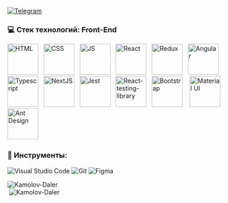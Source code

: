 
 [<img alt="Telegram" src="https://img.shields.io/badge/@kamolovd-2CA5E0?style=flat&logo=telegram&logoColor=white" />](https://t.me/kamolovd) 

### 💻 Cтек технологий: Front-End

<div>
  <img alt="HTML" src="https://cdn0.iconfinder.com/data/icons/HTML5/512/HTML_Logo.png" width="70" height="70";"/> &nbsp;
  <img alt="CSS" src="https://upload.wikimedia.org/wikipedia/commons/d/d5/CSS3_logo_and_wordmark.svg" width="70" height="70"/> &nbsp; 
  <img alt="JS" src="https://i0.wp.com/theicom.org/wp-content/uploads/2016/03/js-logo.png" width="70" height="70"/> &nbsp;
  <img alt="React" src="https://upload.wikimedia.org/wikipedia/commons/a/a7/React-icon.svg" width="70" height="70" /> &nbsp;
  <img alt="Redux" src="https://raw.githubusercontent.com/reduxjs/redux/master/logo/logo.png" width="70" height="70" /> &nbsp;
  <img alt="Angular" src="https://upload.wikimedia.org/wikipedia/commons/c/cf/Angular_full_color_logo.svg" width="70" height="70" /> &nbsp;
  <img alt="Typescript" src="https://upload.wikimedia.org/wikipedia/commons/4/4c/Typescript_logo_2020.svg" width="70" height="70" /> &nbsp;
  <img alt="NextJS" src="https://hendrixer.github.io/nextjs-course/44f073f9132a0459819eae6afa5b3807/next_with_bg.svg" width="70" height="70"/>  &nbsp;
  <img alt="Jest" src="https://cdn.freebiesupply.com/logos/large/2x/jest-logo-png-transparent.png" width="70" height="70" /> &nbsp;
  <img alt="React-testing-library" src="https://d33wubrfki0l68.cloudfront.net/d8252a1a8dedc92cdb69ee5c022cd91c67e3af4e/51dd8/img/tech/rtl.svg" width="70" height="70" /> &nbsp;
  <img alt="Bootstrap" src="https://seeklogo.com/images/B/bootstrap-logo-3C30FB2A16-seeklogo.com.png" width="70" height="70" /> &nbsp;&nbsp;
  <img alt="Material UI" src="https://cdn.worldvectorlogo.com/logos/material-ui-1.svg" width="70" height="70" /> &nbsp;&nbsp;
  <img alt="Ant Design" src="https://fac.feffery.tech/assets/imgs/antd-logo.svg" width="70" height="70" /> &nbsp;&nbsp;
</div>

### 🔧 Инструменты:

<img alt="Visual Studio Code" src="https://img.shields.io/badge/VisualStudioCode-404D59.svg?&style=for-the-badge&logo=visual-studio-code&logoColor=0174B4"/> <img alt="Git" src="https://img.shields.io/badge/git-404D59.svg?&style=for-the-badge&logo=git&logoColor=E84E31"/> <img alt="Figma" src="https://img.shields.io/badge/figma-404D59.svg?&style=for-the-badge&logo=figma&logoColor=0AC97F"/>

<div>
 <div width="100%">&nbsp;<img align="left" src="https://github-readme-stats.vercel.app/api?username=Kamolov-Daler&show_icons=true&hide_title=true" alt="Kamolov-Daler"></div> 
<div  width="100%">&nbsp;<img src="https://github-readme-stats.vercel.app/api/top-langs/?username=Kamolov-Daler" alt="Kamolov-Daler" /></div>
</div>


<!-- <a href="https://github.com/anuraghazra/github-readme-stats">
  <img align="center" src="https://github-readme-stats.vercel.app/api/pin/?username=NekruzRakhimov&repo=github-readme-stats" />
</a>
<a href="https://github.com/anuraghazra/convoychat">
  <img align="center" src="https://github-readme-stats.vercel.app/api/pin/?username=NekruzRakhimov&repo=convoychat" />
</a>
 -->

